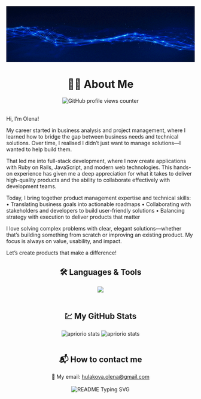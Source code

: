 <div align="center">
  <img alt="banner" height="150px" width="100%" src="apriorio.gif">
</div>

<div align="center">
  <h1>💙💛 About Me</h1>
  <img src="https://komarev.com/ghpvc/?username=apriorio&color=blue" alt="GitHub profile views counter">
</div><br>

Hi, I’m Olena!

My career started in business analysis and project management, where I learned how to bridge the gap between business needs and technical solutions. Over time, I realised I didn’t just want to manage solutions—I wanted to help build them.

That led me into full-stack development, where I now create applications with Ruby on Rails, JavaScript, and modern web technologies. This hands-on experience has given me a deep appreciation for what it takes to deliver high-quality products and the ability to collaborate effectively with development teams.

Today, I bring together product management expertise and technical skills:
	•	Translating business goals into actionable roadmaps
	•	Collaborating with stakeholders and developers to build user-friendly solutions
	•	Balancing strategy with execution to deliver products that matter

I love solving complex problems with clear, elegant solutions—whether that’s building something from scratch or improving an existing product. My focus is always on value, usability, and impact.

Let’s create products that make a difference!
<br>

<!-- ## 🛠 &nbsp;Languages & Tools -->
<div>
  <div align="center">
    <h2>🛠 Languages & Tools</h2>
  </div>

  <div align="center">
    <img src="https://skillicons.dev/icons?i=ruby,rails,html,css,bootstrap,sass,javascript,mysql,postgresql,sqlite,figma,wordpress&perline=6">
  </div>
</div><br>

<!-- ## &nbsp; My GitHub Stats -->
<div align="center">
  <h2>💹 My GitHub Stats</h2>
</div>
<div align="center">
  <img src="https://github-readme-stats.vercel.app/api/top-langs?username=apriorio&layout=compact&show_icons=true&theme=react" height="180" alt="apriorio stats">
  <img src="https://github-readme-stats.vercel.app/api?username=apriorio&show_icons=true&theme=react" height="180" alt="apriorio stats">
</div><br>

<!--<div align="center">
  <img src="https://streak-stats.demolab.com/?user=aprioriO&theme=react&date_format=M%20j%5B%2C%20Y%5D&card_height=180" alt="GitHub Streak">
</div><br>-->

<!-- ## ⚙️ &nbsp; How to contact me -->
<div align="center">
  <h2>📬 How to contact me</h2>
  📩 My email: <a href="mailto:hulakova.olena@gmail.com">hulakova.olena@gmail.com</a>
</div><br>

<div align="center">
  <img src="https://readme-typing-svg.demolab.com/?lines=Message+me+to+create+something+amazing+together!&font=Fira%20Code&center=true&width=1000&height=50&color=5AA4FF&duration=4000&pause=1000" alt="README Typing SVG">
</div>

<!--
**aprioriO/apriorio** is a ✨ _special_ ✨ repository because its `README.md` (this file) appears on your GitHub profile.

Here are some ideas to get you started:

- 🔭 I’m currently working on ...
- 🌱 I’m currently learning ...
- 👯 I’m looking to collaborate on ...
- 🤔 I’m looking for help with ...
- 💬 Ask me about ...
- 📫 How to reach me: ...
- 😄 Pronouns: ...
- ⚡ Fun fact: ...
-->
